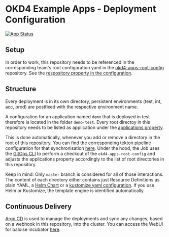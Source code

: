 # OKD4 Example Apps - Deployment Configuration

[![App Status](https://argocd.baloise.dev/api/badge?name=okd4-example-apps-apps)](https://argocd.baloise.dev/applications/okd4-example-apps-apps)

## Setup
In order to work, this repository needs to be referenced in the corresponding team's root configuration yaml in the [okd4-apps-root-config](https://github.com/baloise-incubator/okd4-apps-root-config) repository.
See the [respository property in the configuration](https://github.com/baloise-incubator/okd4-apps-root-config/blob/master/apps/okd4-example-apps.yaml#L1).

## Structure
Every deployment is in its own directory, persistent environments (test, int, acc, prod) are postfixed with the respective environment name.

A configuration for an application named `demo` that is deployed in test therefore is located in the folder `demo-test`.
Every root directoy in this repository needs to be listed as application under the [applications property](https://github.com/baloise-incubator/okd4-apps-root-config).

This is done automatically, whenever you add or remove a directory in the root of this repository. 
You can find the corresponding tekton pipeline configuration for that synchronisation [here](hhttps://github.com/baloise-incubator/okd4-cluster-infra-apps/blob/master/tekton-chatopshandler/syncapps-pipeline.yaml).
Under the hood, the Job uses the [GitOps CLI](https://baloise.github.io/gitopscli/) to perform a checkout of the `okd4-apps-root-config` and adjusts the applications property accordingly to the list of root directories in this repository.

Keep in mind: Only `master` branch is considered for all of those interactions. 
The content of each directory either contains just Resource Definitions as plain YAML, a [Helm Chart](https://helm.sh/) or a [kustomize yaml configuration](https://github.com/kubernetes-sigs/kustomize).
If you use Helm or Kustomize, the template engine is identified automatically.

## Continuous Delivery
[Argo CD](https://argoproj.github.io/argo-cd/) is used to manage the deployments and sync any changes, based on a webhook in this repository, into the cluster.
You can access the WebUI for baloise incubator [here](https://argocd.baloise.dev/).